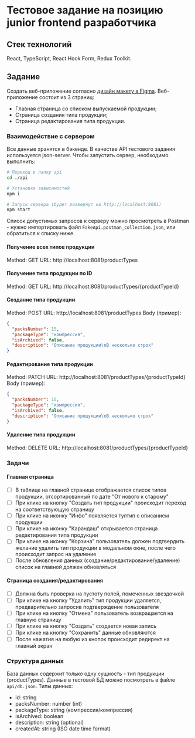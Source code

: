 # Тестовое задание на позицию junior frontend разработчика

## Стек технологий

React, TypeScript, React Hook Form, Redux Toolkit.

## Задание

Создать веб-приложение согласно [дизайн макету в Figma](https://www.figma.com/file/PPouirJaJdOid3gsVLNT25/%D0%A2%D0%B5%D1%81%D1%82%D0%BE%D0%B2%D0%BE%D0%B5-%D0%B7%D0%B0%D0%B4%D0%B0%D0%BD%D0%B8%D0%B5-(%D1%84%D1%80%D0%BE%D0%BD%D1%82%D0%B5%D0%BD%D0%B4)?type=design&node-id=0-1&mode=design). Веб-приложение состоит из 3 страниц:
- Главная страница со списком выпускаемой продукции;
- Страница создания типа продукции;
- Страница редактирования типа продукции.

### Взаимодействие с сервером

Все данные хранятся в бэкенде. В качестве API тестового задания используется json-server. Чтобы запустить сервер, необходимо выполнить:

```sh
# Переход в папку api
cd ./api

# Установка зависимостей
npm i

# Запуск сервера (будет развернут на http://localhost:8081)
npm start
```

Список допустимых запросов к серверу можно просмотреть в Postman - нужно импортировать файл `FakeApi.postman_collection.json`, или обратиться к списку ниже.

#### Получение всех типов продукции

Method: GET
URL: http://localhost:8081/productTypes

#### Получение типа продукции по ID

Method: GET
URL: http://localhost:8081/productTypes/{productTypeId}

#### Создание типа продукции

Method: POST
URL: http://localhost:8081/productTypes
Body (пример):
```json
{
  "packsNumber": 15,
  "packageType": "компрессия",
  "isArchived": false,
  "description": "Описание продукции\nВ несколько строк"
}
```

#### Редактирование типа продукции

Method: PATCH
URL: http://localhost:8081/productTypes/{productTypeId}
Body (пример):
```json
{
  "packsNumber": 15,
  "packageType": "компрессия",
  "isArchived": false,
  "description": "Описание продукции\nВ несколько строк"
}
```

#### Удаление типа продукции

Method: DELETE
URL: http://localhost:8081/productTypes/{productTypeId}

### Задачи

#### Главная страница

- [ ] В таблице на главной странице отображается список типов продукции, отсортированный по дате "От нового к старому"
- [ ] При клике на кнопку "Создать тип продукции" происходит переход на соответствующую страницу
- [ ] При клике на иконку "Инфо" появляется тултип с описанием продукции
- [ ] При клике на иконку "Карандаш" открывается страница редактирования типа продукции
- [ ] При клике на иконку "Корзина" пользователь должен подтвердить желание удалить тип продукции в модальном окне, после чего происходит запрос на удаление
- [ ] После обновления данных (создание/редактирование/удаление) список на главной должен обновляться

#### Страница создания/редактирования

- [ ] Должна быть проверка на пустоту полей, помеченных звездочкой
- [ ] При клике на кнопку "Удалить" тип продукции удаляется, предварительно запросив подтверждение пользователя
- [ ] При клике на кнопку "Отмена" пользователь возвращается на главную страницу
- [ ] При клике на кнопку "Создать" создается новая запись
- [ ] При клике на кнопку "Сохранить" данные обновляются
- [ ] После нажатия на любую из кнопок происходит редирект на главный экран

### Структура данных

База данных содержит только одну сущность - тип продукции (productTypes). Данные в тестовой БД можно посмотреть в файле `api/db.json`. Типы данных:

- id: string
- packsNumber: number (int)
- packageType: string (компрессия/компрессия)
- isArchived: boolean
- description: string (optional)
- createdAt: string (ISO date time format)